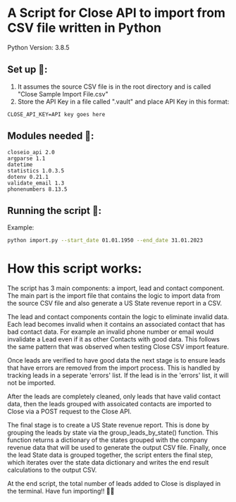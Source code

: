 # A Script for Close API to import from CSV file written in Python 
Python Version: 3.8.5

## Set up 🔌:
1. It assumes the source CSV file is in the root directory and is called "Close Sample Import File.csv"
2. Store the API Key in a file called ".vault" and place API Key in this format:
```
CLOSE_API_KEY=API key goes here
```

## Modules needed 🧰: 
```
closeio_api 2.0
argparse 1.1
datetime 
statistics 1.0.3.5
dotenv 0.21.1
validate_email 1.3
phonenumbers 8.13.5

```

## Running the script 🚀:

Example:

```bash
python import.py --start_date 01.01.1950 --end_date 31.01.2023

```
# How this script works:
The script has 3 main components: a import, lead and contact component. The main part is the import file that contains the logic to import data from the source CSV file and also generate a US State revenue report in a CSV.

The lead and contact components contain the logic to eliminate invalid data. Each lead becomes invalid when it contains an associated contact that has bad contact data. For example an invalid phone number or email would invalidate a Lead even if it as other Contacts with good data. This follows the same pattern that was observed when testing Close CSV import feature.

Once leads are verified to have good data the next stage is to ensure leads that have errors are removed from the import process. This is handled by tracking leads in a seperate 'errors' list. If the lead is in the 'errors' list, it will not be imported.

After the leads are completely cleaned, only leads that have valid contact data, then the leads grouped with assoicated contacts are imported to Close via a POST request to the Close API. 

The final stage is to create a US State revenue report. This is done by grouping the leads by state via the group_leads_by_state() function. This function returns a dictionary of the states grouped with the company revenue data that will be used to generate the output CSV file. Finally, once the lead State data is grouped together, the script enters the final step, which iterates over the state data dictionary and writes the end result calculations to the output CSV. 

At the end script, the total number of leads added to Close is displayed in the terminal. Have fun importing!! 🚀🚀


